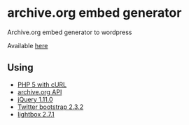 archive.org embed generator
===========================

Archive.org embed generator to wordpress

Available [here](http://archive.laborautonomo.org/ "click me")

Using
-----
* [PHP 5 with cURL](https://php.net/manual/book.curl.php)
* [archive.org API](http://archive.org/help/json.php)
* [jQuery 1.11.0](https://github.com/jquery/jquery)
* [Twitter bootstrap 2.3.2](https://github.com/twbs/bootstrap)
* [lightbox 2.7.1](https://github.com/lokesh/lightbox2/)